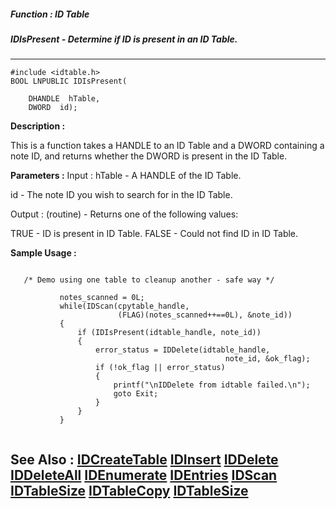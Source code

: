 ##### Function : ID Table
##### IDIsPresent - Determine if ID is present in an ID Table.
---
```
#include <idtable.h>
BOOL LNPUBLIC IDIsPresent(

	DHANDLE  hTable,
	DWORD  id);
```
**Description :**

This is a function takes a HANDLE to an ID Table and a  DWORD containing a note 
ID, and returns whether the DWORD is present in the ID Table.

**Parameters :**
Input :
hTable  -  A HANDLE of the ID Table.

id  -  The note ID you wish to search for in the ID Table.

Output :
(routine)  -  Returns one of the following values:

TRUE - ID is present in ID Table.
FALSE - Could not find ID in ID Table.



**Sample Usage :**
```

   /* Demo using one table to cleanup another - safe way */

           notes_scanned = 0L;
           while(IDScan(cpytable_handle,
                        (FLAG)(notes_scanned++==0L), &note_id))
           {
               if (IDIsPresent(idtable_handle, note_id))
               {
                   error_status = IDDelete(idtable_handle,
                                                note_id, &ok_flag);
                   if (!ok_flag || error_status)
                   {
                       printf("\nIDDelete from idtable failed.\n");
                       goto Exit;
                   }
               }
           }


```
**See Also :**
[IDCreateTable](/domino-c-api-docs/reference/Func/IDCreateTable)
[IDInsert](/domino-c-api-docs/reference/Func/IDInsert)
[IDDelete](/domino-c-api-docs/reference/Func/IDDelete)
[IDDeleteAll](/domino-c-api-docs/reference/Func/IDDeleteAll)
[IDEnumerate](/domino-c-api-docs/reference/Func/IDEnumerate)
[IDEntries](/domino-c-api-docs/reference/Func/IDEntries)
[IDScan](/domino-c-api-docs/reference/Func/IDScan)
[IDTableSize](/domino-c-api-docs/reference/Func/IDTableSize)
[IDTableCopy](/domino-c-api-docs/reference/Func/IDTableCopy)
[IDTableSize](/domino-c-api-docs/reference/Func/IDTableSize)
---
